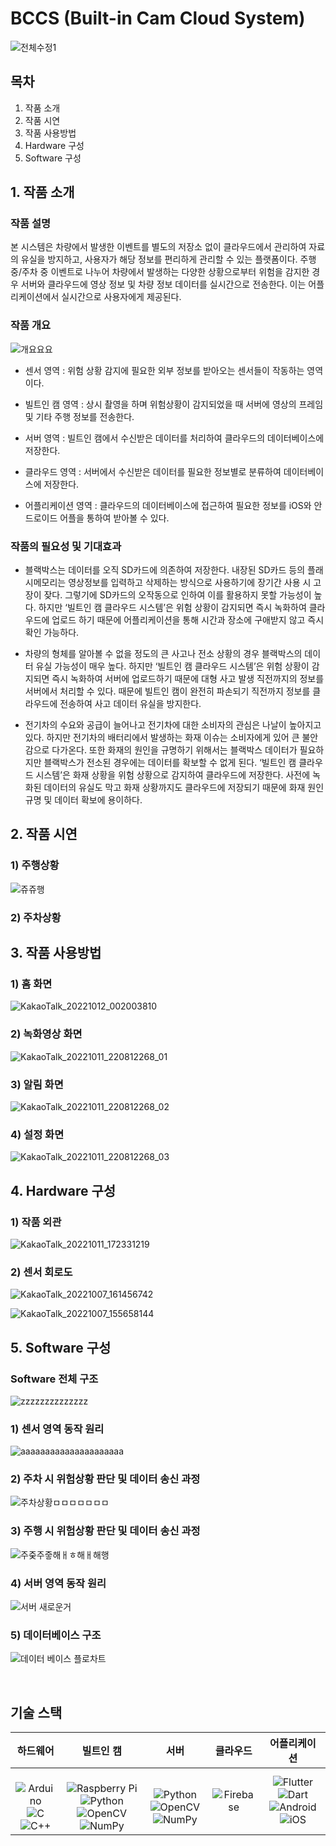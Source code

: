 # BCCS (Built-in Cam Cloud System)


![전체수정1](https://user-images.githubusercontent.com/110047222/195035166-296d4861-664d-473b-9d84-d864c8af63e7.png)


## 목차
1. 작품 소개
2. 작품 시연
3. 작품 사용방법
4. Hardware 구성
5. Software 구성

## 1. 작품 소개

### 작품 설명
본 시스템은 차량에서 발생한 이벤트를 별도의 저장소 없이 클라우드에서 관리하여 자료의 유실을 방지하고, 사용자가 해당 정보를 편리하게 관리할 수 있는 플랫폼이다. 주행 중/주차 중 이벤트로 나누어 차량에서 발생하는 다양한 상황으로부터 위험을 감지한 경우 서버와 클라우드에 영상 정보 및 차량 정보 데이터를 실시간으로 전송한다. 이는 어플리케이션에서 실시간으로 사용자에게 제공된다.

### 작품 개요

![개요요요](https://user-images.githubusercontent.com/110047222/195034032-bcd2695d-05c6-4e82-be7d-d881650d778f.png)



- 센서 영역 : 위험 상황 감지에 필요한 외부 정보를 받아오는 센서들이 작동하는 영역이다.

- 빌트인 캠 영역 : 상시 촬영을 하며 위험상황이 감지되었을 때 서버에 영상의 프레임 및 기타 주행 정보를 전송한다.

- 서버 영역 : 빌트인 캠에서 수신받은 데이터를 처리하여 클라우드의 데이터베이스에 저장한다.

- 클라우드 영역 : 서버에서 수신받은 데이터를 필요한 정보별로 분류하여 데이터베이스에 저장한다.

- 어플리케이션 영역 : 클라우드의 데이터베이스에 접근하여 필요한 정보를 iOS와 안드로이드 어플을 통하여 받아볼 수 있다.


### 작품의 필요성 및 기대효과
- 블랙박스는 데이터를 오직 SD카드에 의존하여 저장한다. 내장된 SD카드 등의 플래시메모리는 영상정보를 입력하고 삭제하는 방식으로 사용하기에 장기간 사용 시 고장이 잦다. 그렇기에 SD카드의 오작동으로 인하여 이를 활용하지 못할 가능성이 높다. 하지만 ‘빌트인 캠 클라우드 시스템’은 위험 상황이 감지되면 즉시 녹화하여 클라우드에 업로드 하기 때문에 어플리케이션을 통해 시간과 장소에 구애받지 않고 즉시 확인 가능하다.

- 차량의 형체를 알아볼 수 없을 정도의 큰 사고나 전소 상황의 경우 블랙박스의 데이터 유실 가능성이 매우 높다. 하지만 ‘빌트인 캠 클라우드 시스템’은 위험 상황이 감지되면 즉시 녹화하여 서버에 업로드하기 때문에 대형 사고 발생 직전까지의 정보를 서버에서 처리할 수 있다. 때문에 빌트인 캠이 완전히 파손되기 직전까지 정보를 클라우드에 전송하여 사고 데이터 유실을 방지한다.

- 전기차의 수요와 공급이 늘어나고 전기차에 대한 소비자의 관심은 나날이 높아지고 있다. 하지만 전기차의 배터리에서 발생하는 화재 이슈는 소비자에게 있어 큰 불안감으로 다가온다. 또한 화재의 원인을 규명하기 위해서는 블랙박스 데이터가 필요하지만 블랙박스가 전소된 경우에는 데이터를 확보할 수 없게 된다. ‘빌트인 캠 클라우드 시스템’은 화재 상황을 위험 상황으로 감지하여 클라우드에 저장한다. 사전에 녹화된 데이터의 유실도 막고 화재 상황까지도 클라우드에 저장되기 때문에 화재 원인 규명 및 데이터 확보에 용이하다.


## 2. 작품 시연

### 1) 주행상황
![쥬쥬행](https://user-images.githubusercontent.com/110047222/195046425-5ad06c1a-d991-4155-880a-b4fab2f059b6.png)


### 2) 주차상황


## 3. 작품 사용방법
### 1) 홈 화면
![KakaoTalk_20221012_002003810](https://user-images.githubusercontent.com/110047222/195132575-61a2138c-b390-49a5-8442-2e3e20f660ce.png)


### 2) 녹화영상 화면
![KakaoTalk_20221011_220812268_01](https://user-images.githubusercontent.com/110047222/195100649-3bd5a63f-ab1e-4b1d-b700-9f65749a5908.png)
### 3) 알림 화면
![KakaoTalk_20221011_220812268_02](https://user-images.githubusercontent.com/110047222/195100697-5270141b-9249-4b20-a74f-edc550b6d264.png)
### 4) 설정 화면
![KakaoTalk_20221011_220812268_03](https://user-images.githubusercontent.com/110047222/195100763-8d3e6a1c-d58f-471c-8754-16d456cb416d.png)



## 4. Hardware 구성
### 1) 작품 외관
![KakaoTalk_20221011_172331219](https://user-images.githubusercontent.com/110047222/195049676-94660c75-07b4-4fe2-955c-0e6a604c378e.jpg)

### 2) 센서 회로도
![KakaoTalk_20221007_161456742](https://user-images.githubusercontent.com/110047222/195049883-2b69fcba-2838-4fb2-a09e-daa54e58322c.png)

![KakaoTalk_20221007_155658144](https://user-images.githubusercontent.com/110047222/195049941-39a3c943-562a-4fa2-8c38-9a7a1f141105.png)


## 5. Software 구성
### Software 전체 구조

![zzzzzzzzzzzzzz](https://user-images.githubusercontent.com/110047222/195095368-50325eb9-fc91-483f-bec6-634f8e6a2cbd.png)

### 1) 센서 영역 동작 원리

![aaaaaaaaaaaaaaaaaaaaa](https://user-images.githubusercontent.com/110047222/195096035-671a8b18-e8aa-4d5a-9a58-a80d62a96f5a.png)


###  2) 주차 시 위험상황 판단 및 데이터 송신 과정

![주차상황ㅁㅁㅁㅁㅁㅁㅁ](https://user-images.githubusercontent.com/110047222/195095851-19360cd5-83a9-4930-801b-8f3cdc065963.png)


### 3) 주행 시 위험상황 판단 및 데이터 송신 과정

![주줒주줗해ㅐㅎ해ㅐ해행](https://user-images.githubusercontent.com/110047222/195095881-333ec8d3-f8b6-423b-88ef-7d61e30f6da3.png)


### 4) 서버 영역 동작 원리

![서버 새로운거](https://user-images.githubusercontent.com/110047222/195096166-7ea9efd4-72f6-405c-8250-6826cd781831.png)


### 5) 데이터베이스 구조

![데이터 베이스 플로차트](https://user-images.githubusercontent.com/110047222/195096252-d23bead9-c158-447c-94e6-6ae9401f7a77.png)



<br>



## 기술 스택

| 하드웨어 | 빌트인 캠 |  서버   |  클라우드   |어플리케이션|
| :--------: | :--------: | :------: | :------------: | :-----: |
| <br> ![Arduino](https://img.shields.io/badge/-Arduino-00979D?style=for-the-badge&logo=Arduino&logoColor=white) <br> ![C](https://img.shields.io/badge/c-%2300599C.svg?style=for-the-badge&logo=c&logoColor=white) 	![C++](https://img.shields.io/badge/c++-%2300599C.svg?style=for-the-badge&logo=c%2B%2B&logoColor=white)  | <br>![Raspberry Pi](https://img.shields.io/badge/-RaspberryPi-C51A4A?style=for-the-badge&logo=Raspberry-Pi) <br> ![Python](https://img.shields.io/badge/python-3670A0?style=for-the-badge&logo=python&logoColor=ffdd54) ![OpenCV](https://img.shields.io/badge/opencv-%23white.svg?style=for-the-badge&logo=opencv&logoColor=white) ![NumPy](https://img.shields.io/badge/numpy-%23013243.svg?style=for-the-badge&logo=numpy&logoColor=white)   <br> | <br> ![Python](https://img.shields.io/badge/python-3670A0?style=for-the-badge&logo=python&logoColor=ffdd54) <br> ![OpenCV](https://img.shields.io/badge/opencv-%23white.svg?style=for-the-badge&logo=opencv&logoColor=white) ![NumPy](https://img.shields.io/badge/numpy-%23013243.svg?style=for-the-badge&logo=numpy&logoColor=white)  |![Firebase](https://img.shields.io/badge/Firebase-039BE5?style=for-the-badge&logo=Firebase&logoColor=white) |![Flutter](https://img.shields.io/badge/Flutter-%2302569B.svg?style=for-the-badge&logo=Flutter&logoColor=white) <br> ![Dart](https://img.shields.io/badge/dart-%230175C2.svg?style=for-the-badge&logo=dart&logoColor=white)  ![Android](https://img.shields.io/badge/Android-3DDC84?style=for-the-badge&logo=android&logoColor=white) ![iOS](https://img.shields.io/badge/iOS-000000?style=for-the-badge&logo=ios&logoColor=white) <br>|

<br>


